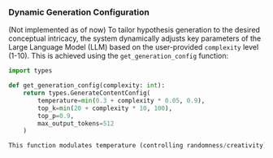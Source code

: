 



### Dynamic Generation Configuration
(Not implemented as of now)
To tailor hypothesis generation to the desired conceptual intricacy, the system dynamically adjusts key parameters of the Large Language Model (LLM) based on the user-provided `complexity` level (1-10). This is achieved using the `get_generation_config` function:

```python
import types 

def get_generation_config(complexity: int):
    return types.GenerateContentConfig(
        temperature=min(0.3 + complexity * 0.05, 0.9),
        top_k=min(20 + complexity * 10, 100),
        top_p=0.9,
        max_output_tokens=512
    )

This function modulates temperature (controlling randomness/creativity) and top_k (limiting the pool of next-word choices) to scale with complexity. Lower complexity levels result in more focused and deterministic settings (e.g., temperature=0.35, top_k=30 for complexity 1), fostering grounded hypotheses. Higher levels increase these parameters (e.g., temperature=0.8, top_k=100 for complexity 10), allowing for more abstract and novel outputs. The min() function ensures these parameters stay within sensible upper bounds (0.9 for temperature, 100 for top_k). top_p is fixed at 0.9 for robust nucleus sampling, and max_output_tokens is set to 512 to provide ample length for any single hypothesis. This tailored configuration is then used for LLM inference, directly influencing the style and depth of the generated scientific hypothesis.